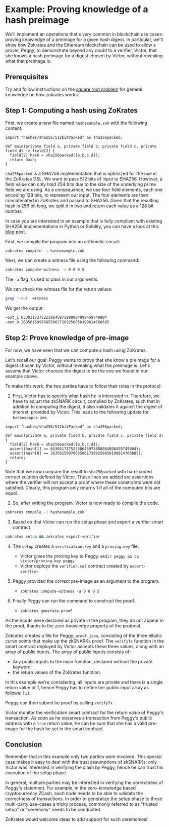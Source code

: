 # Example: Proving knowledge of a hash preimage

We'll implement an operations that's very common in blockchain use cases: proving knowledge of a preimage for a given hash digest. In particular, we'll show how Zokrates and the Ethereum blockchain can be used to allow a prover, Peggy, to demonstrate beyond any doubt to a verifier, Victor, that she knows a hash preimage for a digest chosen by Victor, without revealing what that preimage is.

## Prerequisites

Try and follow instructions on the [square root problem](../square_root/) for general knowledge on how zokrates works.

## Step 1: Computing a hash using ZoKrates

First, we create a new file named `hashexample.zok` with the following content:

```zokrates
import "hashes/sha256/512bitPacked" as sha256packed;

def main(private field a, private field b, private field c, private field d) -> field[2] {
  field[2] hash = sha256packed([a,b,c,d]);
  return hash;
}
```

`sha256packed` is a SHA256 implementation that is optimized for the use in the ZoKrates DSL. We want to pass 512 bits of input to SHA256. However, a field value can only hold 254 bits due to the size of the underlying prime field we are using. As a consequence, we use four field elements, each one encoding 128 bits, to represent our input. The four elements are then concatenated in ZoKrates and passed to SHA256. Given that the resulting hash is 256 bit long, we split it in two and return each value as a 128 bit number.

In case you are interested in an example that is fully compliant with existing SHA256 implementations in Python or Solidity, you can have a look at this [blog](https://blog.decentriq.com/proving-hash-pre-image-zksnarks-zokrates/) post.

First, we compile the program into an arithmetic circuit:

```bash
zokrates compile -i hashexample.zok
```

Next, we can create a witness file using the following command:

```bash
zokrates compute-witness -a 0 0 0 5
```

The `-a` flag is used to pass in our arguments.

We can check the witness file for the return values:

```bash
grep '~out' witness
```

We get the output:

```bash
~out_1 65303172752238645975888084098459749904
~out_0 263561599766550617289250058199814760685
```

## Step 2: Prove knowledge of pre-image

For now, we have seen that we can compute a hash using ZoKrates.

Let's recall our goal: Peggy wants to prove that she know a preimage for a digest chosen by Victor, without revealing what the preimage is. Let's assume that Victor chooses the digest to be the one we found in our example above.

To make this work, the two parties have to follow their roles in the protocol:

1. First, Victor has to specify what hash he is interested in. Therefore, we have to adjust the zkSNARK circuit, compiled by ZoKrates, such that in addition to computing the digest, it also validates it against the digest of interest, provided by Victor. This leads to the following update for `hashexample.zok`.

```zokrates
import "hashes/sha256/512bitPacked" as sha256packed;

def main(private a, private field b, private field c, private field d) {
  field[2] hash = sha256packed([a,b,c,d]);
  assert(hash[1] == 65303172752238645975888084098459749904);
  assert(hash[0] == 263561599766550617289250058199814760685);
  return;
}
```

Note that we now compare the result fo `sha256packed` with hard-coded correct solution defined by Victor. These lines we added are assertions where the verifier will not accept a proof where these constraints were not satisfied. Clearly, this program only returns 1 if all of the computed bits are equal.

2. So, after writing the program. Victor is now ready to compile the code.

```bash
zokrates compile -i hashexample.zok
```

3. Based on that Victor can run the setup phase and export a verifier smart contract.

```bash
zokrates setup && zokrates export-verifier
```

4. The `setup` creates a `verification.key` and a `proving.key` file.
   - Victor gives the proving key to Peggy. `mkdir peggy && cp victor/proving.key peggy`
   - Victor deploys the `verifier.sol` contract created by `export-verifier`.

5. Peggy provided the correct pre-image as an argument to the program.
   - `zokrates compute-witness -a 0 0 0 5`

6. Finally Peggy can run the command to construct the proof.
   - `zokrates generate-proof`

As the inputs were declared as private in the program, they do not appear in the proof, thanks to the zero-knowledge property of the protocol.

Zokrates creates a file for Peggy, `proof.json`, consisting of the three elliptic curve points that make up the zkSNARKs proof. The `verifyTx` function in the smart contract deployed by Victor accepts these three values, along with an array of public inputs. The array of public inputs consists of:

- Any public inputs to the main function, declared without the private keyword
- the return values of the ZoKrates function.

In this example we're considering, all inputs are private and there is a single return value of 1, hence Peggy has to define her public input array as follows: `[1]`.

Peggy can then submit he proof by calling `verifyTx`.

Victor monitor the verification smart contract for the return value of Peggy's transaction. As soon as he observes a transaction from Peggy's public address with a `true` return value, he can be sure that she has a valid pre-image for the hash he set in the smart contract.

## Conclusion

Remember that in this example only two parties were involved. This special case makes it easy to deal with the trust assumptions of zkSNARKs: only Victor was interested in verifying the claim by Peggy, hence he can trust his execution of the setup phase.

In general, multiple parties may be interested in verifying the correctness of Peggy's statement. For example, in the zero-knowledge based cryptocurrency ZCash, each node needs to be able to validate the correctness of transactions. In order to generalize the setup phase to these multi-party use-cases a tricky process, commonly referred to as "trusted setup" or "ceremony" needs to be conducted.

ZoKrates would welcome ideas to add support for such ceremonies!
